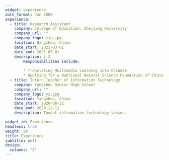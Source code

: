 ```yaml
---
widget: experience
date_format: Jan 2006
experience:
  - title: Research Assistant
    company: College of Education, Zhejiang University
    company_url: ""
    company_logo: zju.jpg
    location: Hangzhou, China
    date_start: 2021-03-01
    date_end: 2021-05-01
    description: |-2
        Responsibilities include:
        
        * Translating Multimedia Learning into Chinese
        * Applying for a Nantional Natural Science Foundation of China(NSFC) Project
  - title: Intern Teacher of Information Technology
    company: Yangzhou Senior High School
    company_url: ""
    company_logo: yz.jpg
    location: Yangzhou, China
    date_start: 2020-08-31
    date_end: 2020-12-11
    description: Taught infromation technology lesson.

widget_id: Experience
headless: true
weight: 30
title: Experience
subtitle: null
design:
  columns: "2"
---
```

